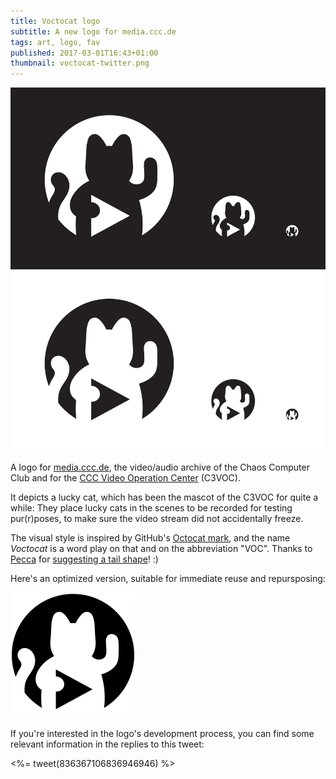 ```yaml
---
title: Voctocat logo
subtitle: A new logo for media.ccc.de
tags: art, logo, fav
published: 2017-03-01T16:43+01:00
thumbnail: voctocat-twitter.png
---
```


[![voctocat](voctocat-sample.svg)](voctocat-sample.svg)

A logo for [media.ccc.de](https://media.ccc.de), the video/audio archive of the Chaos Computer Club and for the [CCC Video Operation Center](https://c3voc.de/) (C3VOC).

It depicts a lucky cat, which has been the mascot of the C3VOC for quite a while: They place lucky cats in the scenes to be recorded for testing pur(r)poses, to make sure the video stream did not accidentally freeze.

The visual style is inspired by GitHub's [Octocat mark](https://github.com/logos), and the name *Voctocat* is a word play on that and on the abbreviation "VOC". Thanks to [Pecca](https://twitter.com/pecc0r) for [suggesting a tail shape](https://twitter.com/Pecc0r/status/836517783668211712)! :)

Here's an optimized version, suitable for immediate reuse and repursposing:

[![voctocat](voctocat.svg)](voctocat.svg)

If you're interested in the logo's development process, you can find some relevant information in the replies to this tweet:

<%= tweet(836367106836946946) %>
